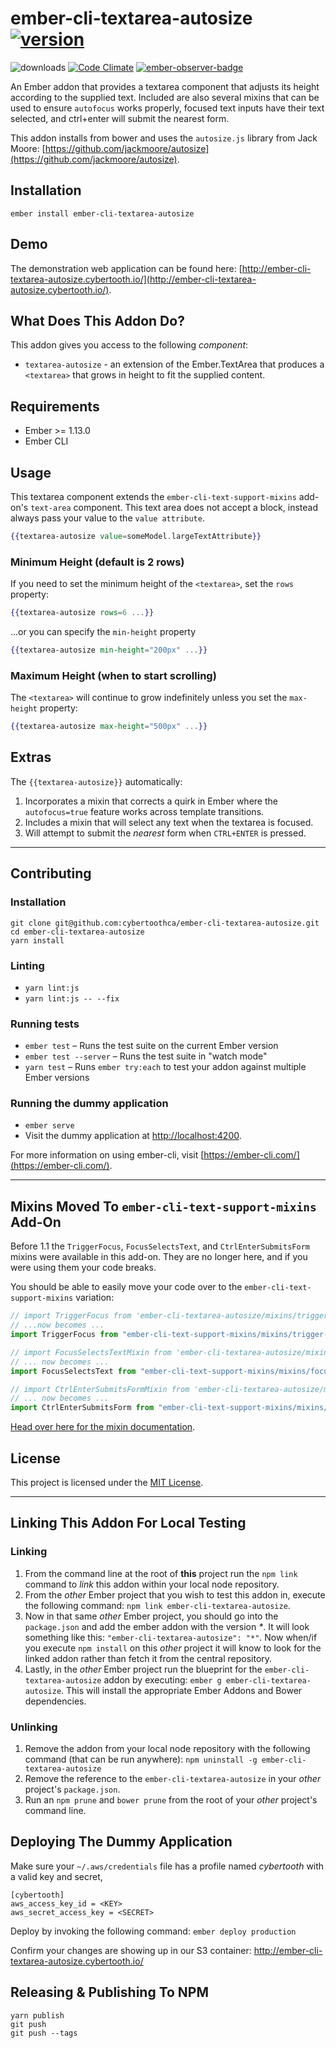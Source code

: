# ember-cli-textarea-autosize [![version](http://badge.fury.io/js/ember-cli-textarea-autosize.svg)](http://badge.fury.io/js/ember-cli-textarea-autosize)

![downloads](http://img.shields.io/npm/dy/ember-cli-textarea-autosize.svg) [![Code Climate](http://codeclimate.com/github/cybertoothca/ember-cli-textarea-autosize/badges/gpa.svg)](http://codeclimate.com/github/cybertoothca/ember-cli-textarea-autosize) [![ember-observer-badge](http://emberobserver.com/badges/ember-cli-textarea-autosize.svg)](http://emberobserver.com/addons/ember-cli-textarea-autosize)

An Ember addon that provides a textarea component that adjusts its
height according to the supplied text. Included are also several
mixins that can be used to ensure `autofocus` works properly,
focused text inputs have their text selected, and ctrl+enter will
submit the nearest form.

This addon installs from bower and uses the `autosize.js` library
from Jack Moore: [https://github.com/jackmoore/autosize](https://github.com/jackmoore/autosize).

## Installation

```
ember install ember-cli-textarea-autosize
```

## Demo

The demonstration web application can be found here:
[http://ember-cli-textarea-autosize.cybertooth.io/](http://ember-cli-textarea-autosize.cybertooth.io/).

## What Does This Addon Do?

This addon gives you access to the following _component_:

- `textarea-autosize` - an extension of the Ember.TextArea that
  produces a `<textarea>` that grows in height to fit the supplied
  content.

## Requirements

- Ember >= 1.13.0
- Ember CLI

## Usage

This textarea component extends the `ember-cli-text-support-mixins` add-on's
`text-area` component. This text area does not accept a block, instead always
pass your value to the `value attribute`.

```handlebars
{{textarea-autosize value=someModel.largeTextAttribute}}
```

### Minimum Height (default is 2 rows)

If you need to set the minimum height of the `<textarea>`, set the
`rows` property:

```handlebars
{{textarea-autosize rows=6 ...}}
```

...or you can specify the `min-height` property

```handlebars
{{textarea-autosize min-height="200px" ...}}
```

### Maximum Height (when to start scrolling)

The `<textarea>` will continue to grow indefinitely unless you set the
`max-height` property:

```handlebars
{{textarea-autosize max-height="500px" ...}}
```

## Extras

The `{{textarea-autosize}}` automatically:

1. Incorporates a mixin that corrects a quirk in Ember where the
   `autofocus=true` feature works across template transitions.
1. Includes a mixin that will select any text when the textarea is
   focused.
1. Will attempt to submit the _nearest_ form when `CTRL+ENTER` is
   pressed.

---

## Contributing

### Installation

```
git clone git@github.com:cybertoothca/ember-cli-textarea-autosize.git
cd ember-cli-textarea-autosize
yarn install
```

### Linting

- `yarn lint:js`
- `yarn lint:js -- --fix`

### Running tests

- `ember test` – Runs the test suite on the current Ember version
- `ember test --server` – Runs the test suite in "watch mode"
- `yarn test` – Runs `ember try:each` to test your addon against multiple Ember versions

### Running the dummy application

- `ember serve`
- Visit the dummy application at [http://localhost:4200](http://localhost:4200).

For more information on using ember-cli, visit [https://ember-cli.com/](https://ember-cli.com/).

---

## Mixins Moved To `ember-cli-text-support-mixins` Add-On

Before 1.1 the `TriggerFocus`, `FocusSelectsText`, and `CtrlEnterSubmitsForm` mixins
were available in this add-on. They are no longer here, and if you were using them your
code breaks.

You should be able to easily move your code over to the `ember-cli-text-support-mixins`
variation:

```javascript
// import TriggerFocus from 'ember-cli-textarea-autosize/mixins/trigger-focus'
// ...now becomes ...
import TriggerFocus from "ember-cli-text-support-mixins/mixins/trigger-focus";

// import FocusSelectsTextMixin from 'ember-cli-textarea-autosize/mixins/focus-selects-text';
// ... now becomes ...
import FocusSelectsText from "ember-cli-text-support-mixins/mixins/focus-selects-text";

// import CtrlEnterSubmitsFormMixin from 'ember-cli-textarea-autosize/mixins/ctrl-enter-submits-form';
// ... now becomes ...
import CtrlEnterSubmitsForm from "ember-cli-text-support-mixins/mixins/ctrl-enter-submits-form";
```

[Head over here for the mixin documentation](https://github.com/cybertoothca/ember-cli-text-support-mixins#mixins).

## License

This project is licensed under the [MIT License](LICENSE.md).

---

## Linking This Addon For Local Testing

### Linking

1. From the command line at the root of **this** project run the
   `npm link` command to _link_ this addon within your local
   node repository.
1. From the _other_ Ember project that you wish to test this addon
   in, execute the following command:
   `npm link ember-cli-textarea-autosize`.
1. Now in that same _other_ Ember project, you should go into the
   `package.json` and add the ember addon with the version _\*_. It will
   look something like this: `"ember-cli-textarea-autosize": "*"`. Now
   when/if you execute `npm install` on this _other_ project it
   will know to look for the linked addon rather than fetch it from
   the central repository.
1. Lastly, in the _other_ Ember project run the blueprint for the
   `ember-cli-textarea-autosize` addon by executing: `ember g ember-cli-textarea-autosize`. This
   will install the appropriate Ember Addons and Bower dependencies.

### Unlinking

1. Remove the addon from your local node repository with the following
   command (that can be run anywhere):
   `npm uninstall -g ember-cli-textarea-autosize`
1. Remove the reference to the `ember-cli-textarea-autosize`
   in your _other_ project's `package.json`.
1. Run an `npm prune` and `bower prune` from the root of your _other_ project's command line.

## Deploying The Dummy Application

Make sure your `~/.aws/credentials` file has a profile named _cybertooth_
with a valid key and secret,

```
[cybertooth]
aws_access_key_id = <KEY>
aws_secret_access_key = <SECRET>
```

Deploy by invoking the following command: `ember deploy production`

Confirm your changes are showing up in our S3 container: http://ember-cli-textarea-autosize.cybertooth.io/

## Releasing & Publishing To NPM

```
yarn publish
git push
git push --tags
```
